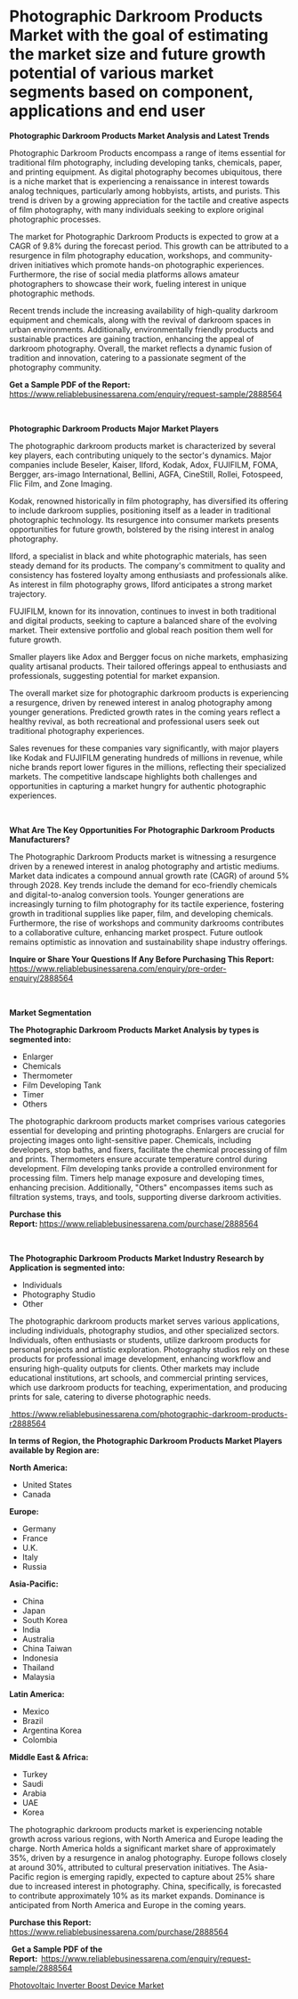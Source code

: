 <p><h1>Photographic Darkroom Products Market with the goal of estimating the market size and future growth potential of various market segments based on component, applications and end user</h1></p><p><strong>Photographic Darkroom Products Market Analysis and Latest Trends</strong></p>
<p><p>Photographic Darkroom Products encompass a range of items essential for traditional film photography, including developing tanks, chemicals, paper, and printing equipment. As digital photography becomes ubiquitous, there is a niche market that is experiencing a renaissance in interest towards analog techniques, particularly among hobbyists, artists, and purists. This trend is driven by a growing appreciation for the tactile and creative aspects of film photography, with many individuals seeking to explore original photographic processes.</p><p>The market for Photographic Darkroom Products is expected to grow at a CAGR of 9.8% during the forecast period. This growth can be attributed to a resurgence in film photography education, workshops, and community-driven initiatives which promote hands-on photographic experiences. Furthermore, the rise of social media platforms allows amateur photographers to showcase their work, fueling interest in unique photographic methods.</p><p>Recent trends include the increasing availability of high-quality darkroom equipment and chemicals, along with the revival of darkroom spaces in urban environments. Additionally, environmentally friendly products and sustainable practices are gaining traction, enhancing the appeal of darkroom photography. Overall, the market reflects a dynamic fusion of tradition and innovation, catering to a passionate segment of the photography community.</p></p>
<p><strong>Get a Sample PDF of the Report:&nbsp;</strong> <a href="https://www.reliablebusinessarena.com/enquiry/request-sample/2888564?utm_campaign=2746&utm_medium=2&utm_source=Github&utm_content=ia&utm_term=14032025&utm_id=photographic-darkroom-products">https://www.reliablebusinessarena.com/enquiry/request-sample/2888564</a></p>
<p>&nbsp;</p>
<p><strong>Photographic Darkroom Products Major Market Players</strong></p>
<p><p>The photographic darkroom products market is characterized by several key players, each contributing uniquely to the sector's dynamics. Major companies include Beseler, Kaiser, Ilford, Kodak, Adox, FUJIFILM, FOMA, Bergger, ars-imago International, Bellini, AGFA, CineStill, Rollei, Fotospeed, Flic Film, and Zone Imaging.</p><p>Kodak, renowned historically in film photography, has diversified its offering to include darkroom supplies, positioning itself as a leader in traditional photographic technology. Its resurgence into consumer markets presents opportunities for future growth, bolstered by the rising interest in analog photography.</p><p>Ilford, a specialist in black and white photographic materials, has seen steady demand for its products. The company's commitment to quality and consistency has fostered loyalty among enthusiasts and professionals alike. As interest in film photography grows, Ilford anticipates a strong market trajectory.</p><p>FUJIFILM, known for its innovation, continues to invest in both traditional and digital products, seeking to capture a balanced share of the evolving market. Their extensive portfolio and global reach position them well for future growth.</p><p>Smaller players like Adox and Bergger focus on niche markets, emphasizing quality artisanal products. Their tailored offerings appeal to enthusiasts and professionals, suggesting potential for market expansion.</p><p>The overall market size for photographic darkroom products is experiencing a resurgence, driven by renewed interest in analog photography among younger generations. Predicted growth rates in the coming years reflect a healthy revival, as both recreational and professional users seek out traditional photography experiences.</p><p>Sales revenues for these companies vary significantly, with major players like Kodak and FUJIFILM generating hundreds of millions in revenue, while niche brands report lower figures in the millions, reflecting their specialized markets. The competitive landscape highlights both challenges and opportunities in capturing a market hungry for authentic photographic experiences.</p></p>
<p>&nbsp;</p>
<p><strong>What Are The Key Opportunities For Photographic Darkroom Products Manufacturers?</strong></p>
<p><p>The Photographic Darkroom Products market is witnessing a resurgence driven by a renewed interest in analog photography and artistic mediums. Market data indicates a compound annual growth rate (CAGR) of around 5% through 2028. Key trends include the demand for eco-friendly chemicals and digital-to-analog conversion tools. Younger generations are increasingly turning to film photography for its tactile experience, fostering growth in traditional supplies like paper, film, and developing chemicals. Furthermore, the rise of workshops and community darkrooms contributes to a collaborative culture, enhancing market prospect. Future outlook remains optimistic as innovation and sustainability shape industry offerings.</p></p>
<p><strong>Inquire or Share Your Questions If Any Before Purchasing This Report:</strong> <a href="https://www.reliablebusinessarena.com/enquiry/pre-order-enquiry/2888564?utm_campaign=2746&utm_medium=2&utm_source=Github&utm_content=ia&utm_term=14032025&utm_id=photographic-darkroom-products">https://www.reliablebusinessarena.com/enquiry/pre-order-enquiry/2888564</a></p>
<p>&nbsp;</p>
<p><strong>Market Segmentation</strong></p>
<p><strong>The Photographic Darkroom Products Market Analysis by types is segmented into:</strong></p>
<p><ul><li>Enlarger</li><li>Chemicals</li><li>Thermometer</li><li>Film Developing Tank</li><li>Timer</li><li>Others</li></ul></p>
<p><p>The photographic darkroom products market comprises various categories essential for developing and printing photographs. Enlargers are crucial for projecting images onto light-sensitive paper. Chemicals, including developers, stop baths, and fixers, facilitate the chemical processing of film and prints. Thermometers ensure accurate temperature control during development. Film developing tanks provide a controlled environment for processing film. Timers help manage exposure and developing times, enhancing precision. Additionally, "Others" encompasses items such as filtration systems, trays, and tools, supporting diverse darkroom activities.</p></p>
<p><strong>Purchase this Report:&nbsp;</strong><a href="https://www.reliablebusinessarena.com/purchase/2888564?utm_campaign=2746&utm_medium=2&utm_source=Github&utm_content=ia&utm_term=14032025&utm_id=photographic-darkroom-products">https://www.reliablebusinessarena.com/purchase/2888564</a></p>
<p>&nbsp;</p>
<p><strong>The Photographic Darkroom Products Market Industry Research by Application is segmented into:</strong></p>
<p><ul><li>Individuals</li><li>Photography Studio</li><li>Other</li></ul></p>
<p><p>The photographic darkroom products market serves various applications, including individuals, photography studios, and other specialized sectors. Individuals, often enthusiasts or students, utilize darkroom products for personal projects and artistic exploration. Photography studios rely on these products for professional image development, enhancing workflow and ensuring high-quality outputs for clients. Other markets may include educational institutions, art schools, and commercial printing services, which use darkroom products for teaching, experimentation, and producing prints for sale, catering to diverse photographic needs.</p></p>
<p><a href="https://www.reliablebusinessarena.com/photographic-darkroom-products-r2888564?utm_campaign=2746&utm_medium=2&utm_source=Github&utm_content=ia&utm_term=14032025&utm_id=photographic-darkroom-products">&nbsp;https://www.reliablebusinessarena.com/photographic-darkroom-products-r2888564</a></p>
<p><strong>In terms of Region, the Photographic Darkroom Products Market Players available by Region are:</strong></p>
<p>
    <p> <strong> North America: </strong>
        <ul>
            <li>United States</li>
            <li>Canada</li>
        </ul>
        </p> 
    <p> <strong> Europe: </strong>
        <ul>
            <li>Germany</li>
            <li>France</li>
            <li>U.K.</li>
            <li>Italy</li>
            <li>Russia</li>
        </ul>
        </p> 
    <p> <strong> Asia-Pacific: </strong>
        <ul>
            <li>China</li>
            <li>Japan</li>
            <li>South Korea</li>
            <li>India</li>
            <li>Australia</li>
            <li>China Taiwan</li>
            <li>Indonesia</li>
            <li>Thailand</li>
            <li>Malaysia</li>
        </ul>
        </p> 
    <p> <strong> Latin America: </strong>
        <ul>
            <li>Mexico</li>
            <li>Brazil</li>
            <li>Argentina Korea</li>
            <li>Colombia</li>
        </ul>
        </p> 
    <p> <strong> Middle East & Africa: </strong>
        <ul>
            <li>Turkey</li>
            <li>Saudi</li>
            <li>Arabia</li>
            <li>UAE</li>
            <li>Korea</li>
        </ul>
    </p>
    </p>
<p><p>The photographic darkroom products market is experiencing notable growth across various regions, with North America and Europe leading the charge. North America holds a significant market share of approximately 35%, driven by a resurgence in analog photography. Europe follows closely at around 30%, attributed to cultural preservation initiatives. The Asia-Pacific region is emerging rapidly, expected to capture about 25% share due to increased interest in photography. China, specifically, is forecasted to contribute approximately 10% as its market expands. Dominance is anticipated from North America and Europe in the coming years.</p></p>
<p><strong>Purchase this Report: </strong><a href="https://www.reliablebusinessarena.com/purchase/2888564?utm_campaign=2746&utm_medium=2&utm_source=Github&utm_content=ia&utm_term=14032025&utm_id=photographic-darkroom-products">https://www.reliablebusinessarena.com/purchase/2888564</a></p>
<p>&nbsp;<strong>Get a Sample PDF of the Report:&nbsp;&nbsp;</strong><a href="https://www.reliablebusinessarena.com/enquiry/request-sample/2888564?utm_campaign=2746&utm_medium=2&utm_source=Github&utm_content=ia&utm_term=14032025&utm_id=photographic-darkroom-products">https://www.reliablebusinessarena.com/enquiry/request-sample/2888564</a></p>
<p><strong></strong></p>
<p><p><a href="https://github.com/ulyssacrayne00231/Market-Research-Report-List-1/blob/main/photovoltaic-inverter-boost-device-market.md?utm_campaign=2746&utm_medium=2&utm_source=Github&utm_content=ia&utm_term=14032025&utm_id=photographic-darkroom-products">Photovoltaic Inverter Boost Device Market</a></p></p>